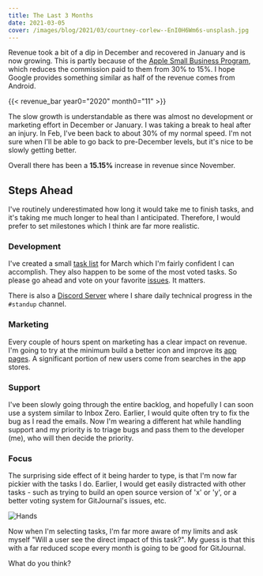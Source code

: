 ```yaml
---
title: The Last 3 Months
date: 2021-03-05
cover: /images/blog/2021/03/courtney-corlew--EnI0H6Wm6s-unsplash.jpg
---
```


Revenue took a bit of a dip in December and recovered in January and is now growing. This is partly because of the [Apple Small Business Program](https://developer.apple.com/app-store/small-business-program/), which reduces the commission paid to them from 30% to 15%. I hope Google provides something similar as half of the revenue comes from Android.

{{< revenue_bar year0="2020" month0="11" >}}

The slow growth is understandable as there was almost no development or marketing effort in December or January. I was taking a break to heal after an injury. In Feb, I've been back to about 30% of my normal speed. I'm not sure when I'll be able to go back to pre-December levels, but it's nice to be slowly getting better.

Overall there has been a **15.15%** increase in revenue since November.

## Steps Ahead

I've routinely underestimated how long it would take me to finish tasks, and it's taking me much longer to heal than I anticipated. Therefore, I would prefer to set milestones which I think are far more realistic.

### Development

I've created a small [task list](https://github.com/GitJournal/GitJournal/milestone/4) for March which I'm fairly confident I can accomplish. They also happen to be some of the most voted tasks. So please go ahead and vote on your favorite [issues](https://github.com/GitJournal/GitJournal/issues?page=1&q=is%3Aopen+is%3Aissue+sort%3Areactions-%2B1-desc). It matters.

There is also a [Discord Server](https://discord.gg/abBwyEK) where I share daily technical progress in the `#standup` channel.

### Marketing

Every couple of hours spent on marketing has a clear impact on revenue. I'm going to try at the minimum build a better icon and improve its [app](https://apps.apple.com/app/gitjournal/id1466519634) [pages](https://play.google.com/store/apps/details?id=io.gitjournal.gitjournal&pcampaignid=website). A significant portion of new users come from searches in the app stores.

### Support

I've been slowly going through the entire backlog, and hopefully I can soon use a system similar to Inbox Zero. Earlier, I would quite often try to fix the bug as I read the emails. Now I'm wearing a different hat while handling support and my priority is to triage bugs and pass them to the developer (me), who will then decide the priority.

### Focus

The surprising side effect of it being harder to type, is that I'm now far pickier with the tasks I do. Earlier, I would get easily distracted with other tasks - such as trying to build an open source version of 'x' or 'y', or a better voting system for GitJournal's issues, etc.

![Hands](/images/blog/2021/03/courtney-corlew--EnI0H6Wm6s-unsplash.jpg)

Now when I'm selecting tasks, I'm far more aware of my limits and ask myself "Will a user see the direct impact of this task?". My guess is that this with a far reduced scope every month is going to be good for GitJournal.

What do you think?
